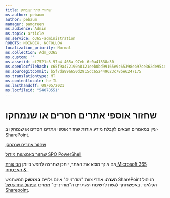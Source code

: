 ```yaml
---
title: שחזור אתר שנמחק
ms.author: pebaum
author: pebaum
manager: pamgreen
ms.audience: Admin
ms.topic: article
ms.service: o365-administration
ROBOTS: NOINDEX, NOFOLLOW
localization_priority: Normal
ms.collection: Adm_O365
ms.custom: ''
ms.assetid: cf7521c3-97b4-465a-97eb-6c0a41338a30
ms.openlocfilehash: c65f9a472190a8121eeb0bd99165e9c65398eb97ce362de954d491078e322f44
ms.sourcegitcommit: b5f7da89a650d2915dc652449623c78be6247175
ms.translationtype: MT
ms.contentlocale: he-IL
ms.lasthandoff: 08/05/2021
ms.locfileid: "54078551"
---
```

# <a name="recover-missing-or-deleted-site-collections"></a>שחזור אוספי אתרים חסרים או שנמחקו

עיין במאמרים הבאים לקבלת מידע אודות שחזור אוספי אתרים חסרים או שנמחקו ב- SharePoint.

[שחזור אתרים שנמחקו](https://docs.microsoft.com/sharepoint/restore-deleted-site-collection)

[שחזור באמצעות מודול SPO PowerShell](https://support.office.com/article/Introduction-to-the-SharePoint-Online-Management-Shell-C16941C3-19B4-4710-8056-34C034493429)

אם אינך מוצא את האתר, ייתכן שתרצה לחפש ביומן [הביקורת Microsoft 365 האבטחה &amp; ](https://docs.microsoft.com/microsoft-365/compliance/search-the-audit-log-in-security-and-compliance).

**הערה:** אתרי צוות "מודרניים" אינם גלויים **בממשק** המשתמש SharePoint הניהול הקלאסי. באפשרותך לגשת לרשימת האתרים ה"מודרניים" ממרכז [הניהול החדש של Sharepoint](https://docs.microsoft.com/sharepoint/get-started-new-admin-center).


